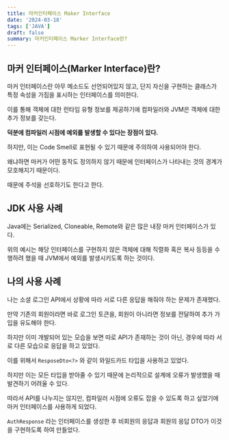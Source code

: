 ```yaml
---
title: 마커인터페이스 Maker Interface
date: '2024-03-18'
tags: ['JAVA']
draft: false
summary: 마커인터페이스 Marker Interface란?
---
```


## 마커 인터페이스(Marker Interface)란?

마커 인터페이스란 아무 메소드도 선언되어있지 않고, 단지 자신을 구현하는 클래스가 특정 속성을 가짐을 표시하는 인터페이스를 의미한다.

이를 통해 객체에 대한 런타임 유형 정보를 제공하기에 컴파일러와 JVM은 객체에 대한 추가 정보를 갖는다.

**덕분에 컴파일러 시점에 예외를 발생할 수 있다는 장점이 있다.**

하지만, 이는 Code Smell로 표현될 수 있기 때문에 주의하여 사용되어야 한다.

왜냐하면 마커가 어떤 동작도 정의하지 않기 때문에 인터페이스가 나타내는 것의 경계가 모호해지기 때문이다.

때문에 주석을 선호하기도 한다고 한다.

## JDK 사용 사례

Java에는 Serialized, Cloneable, Remote와 같은 많은 내장 마커 인터페이스가 있다.

위의 예시는 해당 인터페이스를 구현하지 않은 객체에 대해 직렬화 혹은 복사 등등을 수행하려 했을 때 JVM에서 예외를 발생시키도록 하는 것이다.

## 나의 사용 사례

나는 소셜 로그인 API에서 상황에 따라 서로 다른 응답을 해줘야 하는 문제가 존재했다.

만약 기존의 회원이라면 바로 로그인 토큰을, 회원이 아니라면 정보를 전달하여 추가 가입을 유도해야 한다.

하지만 이미 개발되어 있는 모습을 보면 따로 API가 존재하는 것이 아닌, 경우에 따라 서로 다른 모습으로 응답을 하고 있었다.

이를 위해서 `ResposeDto<?>` 와 같이 와일드카드 타입을 사용하고 있었다.

하지만 이는 모든 타입을 받아줄 수 있기 때문에 논리적으로 설계에 오류가 발생했을 때 발견하기 어려울 수 있다.

따라서 API를 나누지는 않지만, 컴파일러 시점에 오류도 잡을 수 있도록 하고 싶었기에 마커 인터페이스를 사용하게 되었다.

`AuthResponse` 라는 인터페이스를 생성한 후 비회원의 응답과 회원의 응답 DTO가 이것을 구현하도록 하여 만들었다.